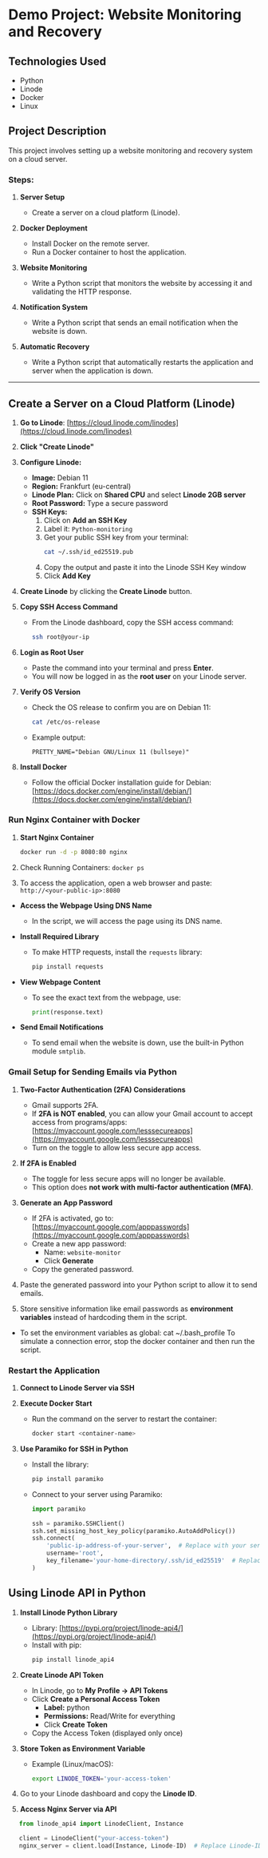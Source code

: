 # Demo Project: Website Monitoring and Recovery

## Technologies Used
- Python
- Linode
- Docker
- Linux

## Project Description
This project involves setting up a website monitoring and recovery system on a cloud server.

### Steps:
1. **Server Setup**
   - Create a server on a cloud platform (Linode).
   
2. **Docker Deployment**
   - Install Docker on the remote server.
   - Run a Docker container to host the application.
   
3. **Website Monitoring**
   - Write a Python script that monitors the website by accessing it and validating the HTTP response.
   
4. **Notification System**
   - Write a Python script that sends an email notification when the website is down.
   
5. **Automatic Recovery**
   - Write a Python script that automatically restarts the application and server when the application is down.

----

## Create a Server on a Cloud Platform (Linode)

1. **Go to Linode**: [https://cloud.linode.com/linodes](https://cloud.linode.com/linodes)  
2. **Click "Create Linode"**  

3. **Configure Linode:**
   - **Image:** Debian 11  
   - **Region:** Frankfurt (eu-central)  
   - **Linode Plan:** Click on **Shared CPU** and select **Linode 2GB server**  
   - **Root Password:** Type a secure password  
   - **SSH Keys:**  
     1. Click on **Add an SSH Key**  
     2. Label it: `Python-monitoring`  
     3. Get your public SSH key from your terminal:  
        ```bash
        cat ~/.ssh/id_ed25519.pub
        ```  
     4. Copy the output and paste it into the Linode SSH Key window  
     5. Click **Add Key**  

4. **Create Linode** by clicking the **Create Linode** button.
5. **Copy SSH Access Command**  
   - From the Linode dashboard, copy the SSH access command:  
     ```bash
     ssh root@your-ip
     ```
   
6. **Login as Root User**  
   - Paste the command into your terminal and press **Enter**.  
   - You will now be logged in as the **root user** on your Linode server.
7. **Verify OS Version**  
   - Check the OS release to confirm you are on Debian 11:  
     ```bash
     cat /etc/os-release
     ```  
   - Example output:  
     ```
     PRETTY_NAME="Debian GNU/Linux 11 (bullseye)"
     ```

8. **Install Docker**  
   - Follow the official Docker installation guide for Debian:  
     [https://docs.docker.com/engine/install/debian/](https://docs.docker.com/engine/install/debian/)

### Run Nginx Container with Docker

1. **Start Nginx Container**  
   ```bash
   docker run -d -p 8080:80 nginx
   ```

2. Check Running Containers: `docker ps`
3. To access the application, open a web browser and paste: `http://<your-public-ip>:8080`


- **Access the Webpage Using DNS Name**  
   - In the script, we will access the page using its DNS name.

- **Install Required Library**  
   - To make HTTP requests, install the `requests` library:  
     ```bash
     pip install requests
     ```

- **View Webpage Content**  
   - To see the exact text from the webpage, use:  
     ```python
     print(response.text)
     ```

-  **Send Email Notifications**  
   - To send email when the website is down, use the built-in Python module `smtplib`.

### Gmail Setup for Sending Emails via Python

1. **Two-Factor Authentication (2FA) Considerations**  
   - Gmail supports 2FA.  
   - If **2FA is NOT enabled**, you can allow your Gmail account to accept access from programs/apps:  
     [https://myaccount.google.com/lesssecureapps](https://myaccount.google.com/lesssecureapps)  
   - Turn on the toggle to allow less secure app access.
2. **If 2FA is Enabled**  
   - The toggle for less secure apps will no longer be available.  
   - This option does **not work with multi-factor authentication (MFA)**.
3. **Generate an App Password**  
   - If 2FA is activated, go to: [https://myaccount.google.com/apppasswords](https://myaccount.google.com/apppasswords)  
   - Create a new app password:
     - Name: `website-monitor`  
     - Click **Generate**  
   - Copy the generated password.

4. Paste the generated password into your Python script to allow it to send emails.
5. Store sensitive information like email passwords as **environment variables** instead of hardcoding them in the script.

- To set the environment variables as global: cat ~/.bash_profile
To simulate a connection error, stop the docker container and then run the script.

### Restart the Application

1. **Connect to Linode Server via SSH**  
2. **Execute Docker Start**  
   - Run the command on the server to restart the container:  
     ```bash
     docker start <container-name>
     ```

3. **Use Paramiko for SSH in Python**  
   - Install the library:  
     ```bash
     pip install paramiko
     ```
   - Connect to your server using Paramiko:  
     ```python
     import paramiko

     ssh = paramiko.SSHClient()
     ssh.set_missing_host_key_policy(paramiko.AutoAddPolicy())
     ssh.connect(
         'public-ip-address-of-your-server',  # Replace with your server's public IP
         username='root',
         key_filename='your-home-directory/.ssh/id_ed25519'  # Replace with your home directory
     )
     ```

## Using Linode API in Python

1. **Install Linode Python Library**  
   - Library: [https://pypi.org/project/linode-api4/](https://pypi.org/project/linode-api4/)  
   - Install with pip:  
     ```bash
     pip install linode_api4
     ```

2. **Create Linode API Token**  
   - In Linode, go to **My Profile → API Tokens**  
   - Click **Create a Personal Access Token**  
     - **Label:** python  
     - **Permissions:** Read/Write for everything  
     - Click **Create Token**  
   - Copy the Access Token (displayed only once)

3. **Store Token as Environment Variable**  
   - Example (Linux/macOS):  
     ```bash
     export LINODE_TOKEN='your-access-token'
     ```

4. Go to your Linode dashboard and copy the **Linode ID**.

5. **Access Nginx Server via API**  
```python
   from linode_api4 import LinodeClient, Instance

   client = LinodeClient("your-access-token")
   nginx_server = client.load(Instance, Linode-ID)  # Replace Linode-ID with your server's ID
```
 
